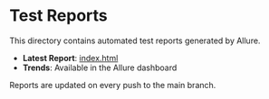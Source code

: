 # Test Reports

This directory contains automated test reports generated by Allure.

- **Latest Report**: [index.html](index.html)
- **Trends**: Available in the Allure dashboard

Reports are updated on every push to the main branch.
